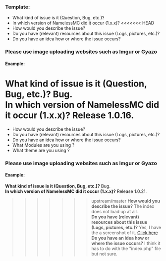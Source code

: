 ### Template:
* What kind of issue is it (Question, Bug, etc.)?
* In which version of NamelessMC did it occur (1.x.x)?
<<<<<<< HEAD
* How would you describe the issue? 
* Do you have (relevant) resources about this issue (Logs, pictures, etc.)?
* Do you have an idea how or where the issue occurs?

### Please use image uploading websites such as Imgur or Gyazo 

#### Example:
**What kind of issue is it (Question, Bug, etc.)?** Bug.  
**In which version of NamelessMC did it occur (1.x.x)?** Release 1.0.16.  
=======
* How would you describe the issue?
* Do you have (relevant) resources about this issue (Logs, pictures, etc.)?
* Do you have an idea how or where the issue occurs?
* What Modules are you using ?
* What theme are you using ?

### Please use image uploading websites such as Imgur or Gyazo

#### Example:
**What kind of issue is it (Question, Bug, etc.)?** Bug.  
**In which version of NamelessMC did it occur (1.x.x)?** Release 1.0.21.  
>>>>>>> upstream/master
**How would you describe the issue?** The index does not load up at all.  
**Do you have (relevant) resources about this issue (Logs, pictures, etc.)?** Yes, I have the a screenshot of it. [Click here](http://i.imgur.com/QqkXhVx.png)  
**Do you have an idea how or where the issue occurs?** I think it has to do with the "index.php" file but not sure.
